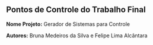 ## Pontos de Controle do Trabalho Final

**Nome Projeto:** Gerador de Sistemas para Controle 

**Autores:** Bruna Medeiros da Silva e Felipe Lima Alcântara
